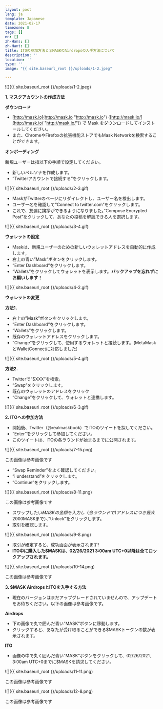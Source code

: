 ```yaml
---
layout: post
lang: ja
template: Japanese
date: 2021-02-17
timezone: 8
tags: []
en: []
zh-Hans: []
zh-Hant: []
title: ITOの参加方法と＄MASKのAirdropsの入手方法について
description: ''
location: ''
type: ''
image: "{{ site.baseurl_root }}/uploads/1-2.jpeg"

---
```

![]({{ site.baseurl_root }}/uploads/1-2.jpeg)

**1. マスクアカウントの作成方法**

**ダウンロード**

* [http://mask.io](http://mask.io "http://mask.io") ([http://mask.io/](http://mask.io/ "http://mask.io/")) で Mask をダウンロードしてインストールしてください。
* また、ChromeやFirefoxの拡張機能ストアでもMask Networkを検索することができます。

**オンボーディング**

新規ユーザーは指以下の手順で設定してください。

* 新しいペルソナを作成します。
* ”Twitterアカウントで接続する”をクリックします。

![]({{ site.baseurl_root }}/uploads/2-3.gif)

* MaskがTwitterのページにリダイレクトし、ユーザー名を検出します。
* ユーザー名を確認して”Connect to twitter.com”をクリックします。
* これで、友達に挨拶ができるようになりました。”Compose Encrypted Post”をクリックして、あなたの投稿を解読できる人を選択します。

![]({{ site.baseurl_root }}/uploads/3-4.gif)

**ウォレットの設定**

* Maskは、新規ユーザーのための新しいウォレットアドレスを自動的に作成します。
* 右上の青い”Mask”ボタンをクリックします。
* “Enter Dashboard”をクリックします。
* “Wallets”をクリックしてウォレットを表示します。**バックアップを忘れずにお願いします！**

![]({{ site.baseurl_root }}/uploads/4-2.gif)

**ウォレットの変更**

**方法1.**

* 右上の”Mask”ボタンをクリックします。
* “Enter Dashboard”をクリックします。
* “Wallets”をクリックします。
* 既存のウォレットアドレスをクリックします。
* “Change”をクリックして、使用するウォレットと接続します。(MetaMaskとWalletConnectに対応しました)

![]({{ site.baseurl_root }}/uploads/5-4.gif)

**方法2.**

* Twitterで”$XXX”を検索。
* “Swap”をクリックします。
* 既存のウォレットのアドレスをクリック
* “Change”をクリックして、ウォレットと連携します。

![]({{ site.baseurl_root }}/uploads/6-3.gif)

**2. ITOへの参加方法**

* 開始後、Twitter（@realmaskbook）でITOのツイートを探してください。
* “Enter”をクリックして参加してください。
* このツイートは、ITOの各ラウンドが始まるまでに公開されます。

![]({{ site.baseurl_root }}/uploads/7-15.png)

この画像は参考画像です

* “Swap Reminder”をよく確認してください。
* “I understand”をクリックします。
* “Continue”をクリックします。

![]({{ site.baseurl_root }}/uploads/8-11.png)

この画像は参考画像です

* スワップしたい$MASKの金額を入力し（各ラウンドで1アドレスにつき最大2000$MASKまで）、”Unlock”をクリックします。
* 取引を確認します。

![]({{ site.baseurl_root }}/uploads/9-8.png)

* 取引が確定すると、成功画面が表示されます!
* **ITO中に購入した$MASKは、02/26/2021 3:00am UTC+0以降は全てロックアップされます。**

![]({{ site.baseurl_root }}/uploads/10-14.png)

この画像は参考画像です

**3. $MASK AirdropsとITOを入手する方法**

* 現在のバージョンはまだアップグレードされていませんので、アップデートをお待ちください。以下の画像は参考画像です。

**Airdrops**

* 下の画像で丸で囲んだ青い”MASK”ボタンに移動します。
* クリックすると、あなたが受け取ることができる$MASKトークンの数が表示されます。

**ITO**

* 画像の中で丸く囲んだ青い”MASK”ボタンをクリックして、02/26/2021, 3:00am UTC+0までに$MASKを請求してください。

![]({{ site.baseurl_root }}/uploads/11-11.png)

この画像は参考画像です

![]({{ site.baseurl_root }}/uploads/12-8.png)

この画像は参考画像です